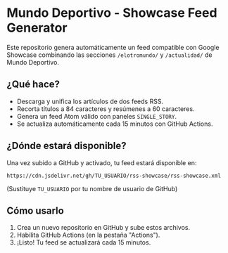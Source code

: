 # Mundo Deportivo - Showcase Feed Generator

Este repositorio genera automáticamente un feed compatible con Google Showcase combinando las secciones `/elotromundo/` y `/actualidad/` de Mundo Deportivo.

## ¿Qué hace?

- Descarga y unifica los artículos de dos feeds RSS.
- Recorta títulos a 84 caracteres y resúmenes a 60 caracteres.
- Genera un feed Atom válido con paneles `SINGLE_STORY`.
- Se actualiza automáticamente cada 15 minutos con GitHub Actions.

## ¿Dónde estará disponible?

Una vez subido a GitHub y activado, tu feed estará disponible en:

```
https://cdn.jsdelivr.net/gh/TU_USUARIO/rss-showcase/rss-showcase.xml
```

(Sustituye `TU_USUARIO` por tu nombre de usuario de GitHub)

## Cómo usarlo

1. Crea un nuevo repositorio en GitHub y sube estos archivos.
2. Habilita GitHub Actions (en la pestaña "Actions").
3. ¡Listo! Tu feed se actualizará cada 15 minutos.